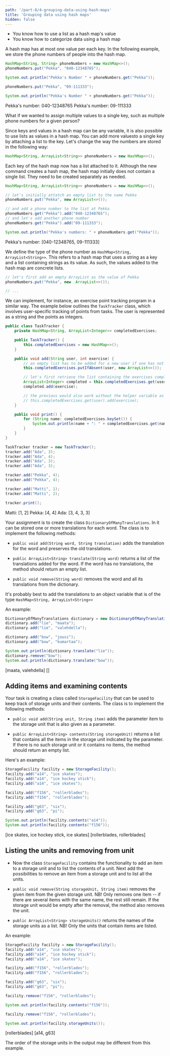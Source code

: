 ```yaml
---
path: '/part-8/4-grouping-data-using-hash-maps'
title: 'Grouping data using hash maps'
hidden: false
---
```



<text-box variant='learningObjectives' name='Learning Objectives'>

- You know how to use a list as a hash map's value
- You know how to categorize data using a hash map

</text-box>


A hash map has at most one value per each key. In the following example, we store the phone numbers of people into the hash map.



```java
HashMap<String, String> phoneNumbers = new HashMap<>();
phoneNumbers.put("Pekka", "040-12348765");

System.out.println("Pekka's Number " + phoneNumbers.get("Pekka"));

phoneNumbers.put("Pekka", "09-111333");

System.out.println("Pekka's Number " + phoneNumbers.get("Pekka"));
```


<sample-output>

Pekka's number: 040-12348765
Pekka's number: 09-111333

</sample-output>


What if we wanted to assign multiple values ​​to a single key, such as multiple phone numbers for a given person?

Since keys and values ​​in a hash map can be any variable, it is also possible to use lists as values in a hash map. You can add more values ​​to a single key by attaching a list to the key. Let's change the way the numbers are stored in the following way:


```java
HashMap<String, ArrayList<String>> phoneNumbers = new HashMap<>();
```


Each key of the hash map now has a list attached to it. Although the new command creates a hash map, the hash map initially does not contain a single list. They need to be created separately as needed.


```java
HashMap<String, ArrayList<String>> phoneNumbers = new HashMap<>();

// let's initially attatch an empty list to the name Pekka
phoneNumbers.put("Pekka", new ArrayList<>());

// and add a phone number to the list at Pekka
phoneNumbers.get("Pekka").add("040-12348765");
// and let's add another phone number
phoneNumbers.get("Pekka").add("09-111333");

System.out.println("Pekka's numbers: " + phoneNumbers.get("Pekka"));
```


<sample-output>

Pekka's number: [040-12348765, 09-111333]

</sample-output>


We define the type of the phone number as  `HashMap<String, ArrayList<String>>`. This refers to a hash map that uses a string as a key and a list containing strings as its value. As such, the values added to the hash map are concrete lists.


```java
// let's first add an empty ArrayList as the value of Pekka
phoneNumbers.put("Pekka", new  ArrayList<>());

// ...
```


We can implement, for instance, an exercise point tracking program in a similar way. The example below outlines the `TaskTracker` class, which involves user-specific tracking of points from tasks. The user is represented as a string and the points as integers.


```java
public class TaskTracker {
    private HashMap<String, ArrayList<Integer>> completedExercises;

    public TaskTracker() {
        this.completedExercises = new HashMap<>();
    }

    public void add(String user, int exercise) {
        // an empty list has to be added for a new user if one has not already been added
        this.completedExercises.putIfAbsent(user, new ArrayList<>());

        // let's first retrieve the list containing the exercises completed by the user and add to it
        ArrayList<Integer> completed = this.completedExercises.get(user);
        completed.add(exercise);

        // the previous would also work without the helper variable as follows
        // this.completedExercises.get(user).add(exercise);
    }

    public void print() {
        for (String name: completedExercises.keySet()) {
            System.out.println(name + ": " + completedExercises.get(name));
        }
    }
}
```


```java
TaskTracker tracker = new TaskTracker();
tracker.add("Ada", 3);
tracker.add("Ada", 4);
tracker.add("Ada", 3);
tracker.add("Ada", 3);

tracker.add("Pekka", 4);
tracker.add("Pekka", 4);

tracker.add("Matti", 1);
tracker.add("Matti", 2);

tracker.print();
```

<sample-output>

Matti: [1, 2]
Pekka: [4, 4]
Ada: [3, 4, 3, 3]

</sample-output>

<programming-exercise name='Dictionary of many translations' tmcname='part08Part08_14.DictionaryOfManyTranslations'>



Your assignment is to create the class `DictionaryOfManyTranslations`. In it can be stored one or more translations for each word. The class is to implement the following methods:



- `public void add(String word, String translation)` adds the translation for the word and preserves the old translations.



- `public ArrayList<String> translate(String word)` returns a list of the translations added for the word. If the word has no translations, the method should return an empty list.



- `public void remove(String word)` removes the word and all its translations from the dictionary.



It's probably best to add the translations to an object variable that is of the type `HashMap<String, ArrayList<String>>`



An example:



```java
DictionaryOfManyTranslations dictionary = new DictionaryOfManyTranslations();
dictionary.add("lie", "maata");
dictionary.add("lie", "valehdella");

dictionary.add("bow", "jousi");
dictionary.add("bow", "kumartaa");

System.out.println(dictionary.translate("lie"));
dictionary.remove("bow");
System.out.println(dictionary.translate("bow"));
```



<sample-output>

[maata, valehdella]
[]

</sample-output>

</programming-exercise>


<programming-exercise name='Storage facility (2 parts)' tmcname='part08-Part08_15.StorageFacility'>




<h2>Adding items and examining contents</h2>



Your task is creating a class called `StorageFacility` that can be used to keep track of storage units and their contents. The class is to implement the following methods:



- `public void add(String unit, String item)` adds the parameter item to the storage unit that is also given as a parameter.



- `public ArrayList<String> contents(String storageUnit)` returns a list that contains all the items in the storage unit indicated by the parameter. If there is no such storage unit or it contains no items, the method should return an empty list.



Here's an example:



```java
StorageFacility facility = new StorageFacility();
facility.add("a14", "ice skates");
facility.add("a14", "ice hockey stick");
facility.add("a14", "ice skates");

facility.add("f156", "rollerblades");
facility.add("f156", "rollerblades");

facility.add("g63", "six");
facility.add("g63", "pi");

System.out.println(facility.contents("a14"));
System.out.println(facility.contents("f156"));
```



<sample-output>

[ice skates, ice hockey stick, ice skates]
[rollerblades, rollerblades]

</sample-output>




<h2>Listing the units and removing from unit</h2>



- Now the class `StorageFacility` contains the functionality to add an item to a storage unit and to list the contents of a unit. Next add the possibilities to remove an item from a storage unit and to list all the units.



- `public void remove(String storageUnit, String item)` removes the given item from the given storage unit. NB! Only removes one item -- if there are several items with the same name, the rest still remain. If the storage unit would be empty after the removal, the method also removes the unit.



- `public ArrayList<String> storageUnits()` returns the names of the storage units as a list. NB! Only the units that contain items are listed.



An example:



```java
StorageFacility facility = new StorageFacility();
facility.add("a14", "ice skates");
facility.add("a14", "ice hockey stick");
facility.add("a14", "ice skates");

facility.add("f156", "rollerblades");
facility.add("f156", "rollerblades");

facility.add("g63", "six");
facility.add("g63", "pi");

facility.remove("f156", "rollerblades");

System.out.println(facility.contents("f156"));

facility.remove("f156", "rollerblades");

System.out.println(facility.storageUnits());
```



<sample-output>

[rollerblades]
[a14, g63]

</sample-output>



The order of the storage units in the output may be different from this example.

</programming-exercise>
